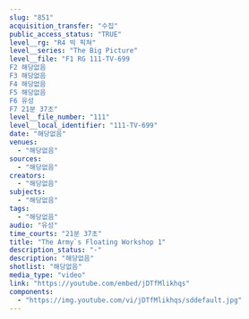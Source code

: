 ```yaml
---
slug: "851"
acquisition_transfer: "수집"
public_access_status: "TRUE"
level__rg: "R4 빅 픽쳐"
level__series: "The Big Picture"
level__file: "F1 RG 111-TV-699
F2 해당없음
F3 해당없음
F4 해당없음
F5 해당없음
F6 유성
F7 21분 37초"
level__file_number: "111"
level__local_identifier: "111-TV-699"
date: "해당없음"
venues: 
  - "해당없음"
sources: 
  - "해당없음"
creators: 
  - "해당없음"
subjects: 
  - "해당없음"
tags: 
  - "해당없음"
audio: "유성"
time_courts: "21분 37초"
title: "The Army`s Floating Workshop 1"
description_status: "-"
description: "해당없음"
shotlist: "해당없음"
media_type: "video"
link: "https://youtube.com/embed/jDTfMlikhqs"
components: 
  - "https://img.youtube.com/vi/jDTfMlikhqs/sddefault.jpg"
---
```

